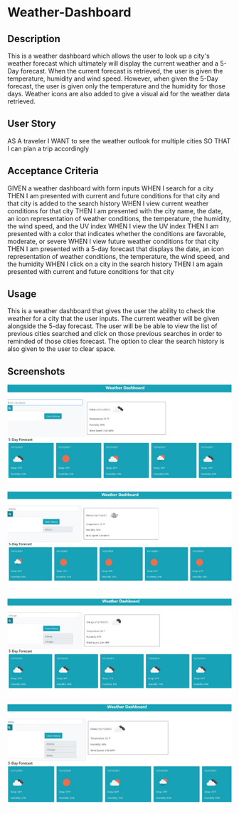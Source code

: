 # Weather-Dashboard

## Description

This is a weather dashboard which allows the user to look up a city's weather forecast which ultimately will display the current weather and a 5-Day forecast. When the current forecast is retrieved, the user is given the temperature, humidity and wind speed. However, when given the 5-Day forecast, the user is given only the temperature and the humidity for those days. Weather icons are also added to give a visual aid for the weather data retrieved.


##  User Story

AS A traveler
I WANT to see the weather outlook for multiple cities
SO THAT I can plan a trip accordingly

## Acceptance Criteria

GIVEN a weather dashboard with form inputs
WHEN I search for a city
THEN I am presented with current and future conditions for that city and that city is added to the search history
WHEN I view current weather conditions for that city
THEN I am presented with the city name, the date, an icon representation of weather conditions, the temperature, the humidity, the wind speed, and the UV index
WHEN I view the UV index
THEN I am presented with a color that indicates whether the conditions are favorable, moderate, or severe
WHEN I view future weather conditions for that city
THEN I am presented with a 5-day forecast that displays the date, an icon representation of weather conditions, the temperature, the wind speed, and the humidity
WHEN I click on a city in the search history
THEN I am again presented with current and future conditions for that city

## Usage


This is a weather dashboard that gives the user the ability to check the weather for a city that the user inputs. The current weather will be given alongside the 5-day forecast. The user will be be able to view the list of previous cities searched and click on those previous searches in order to reminded of those cities forecast. The option to clear the search history is also given to the user to clear space.


## Screenshots


![weatherDashboard](assets/images/clearData.JPG)

![weatherDashboard](assets/images/citySearch1.JPG)

![weatherDashboard](assets/images/citySearch2.JPG)

![weatherDashboard](assets/images/citySearch3.JPG)

## 


